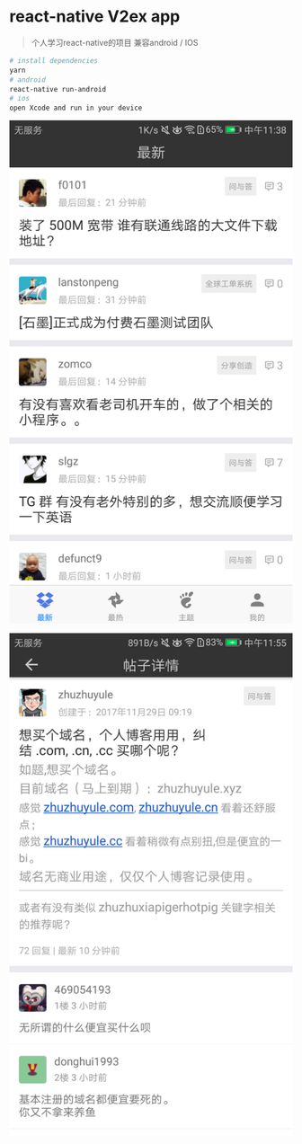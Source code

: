 # react-native V2ex app

> 个人学习react-native的项目 兼容android / IOS

``` bash
# install dependencies
yarn
# android 
react-native run-android
# ios 
open Xcode and run in your device
```

![屏幕截图](./screenshot.png)

![屏幕截图](./screenshot2.png)

